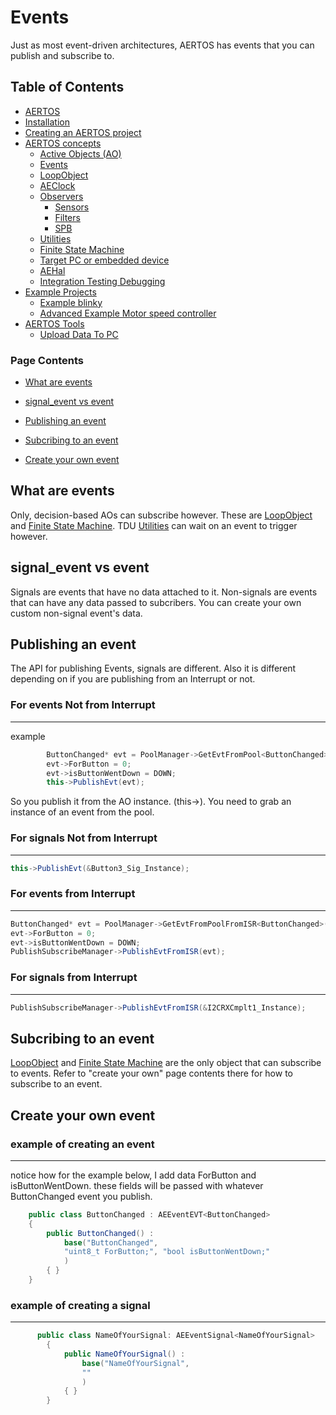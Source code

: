 
# Events
<!--  
//UserCode_Sectiona
-->
Just as most event-driven architectures, AERTOS has events that you can publish and subscribe to. 
<!--  
//UserCode_Sectiona_end
-->

## Table of Contents
- [AERTOS](https://github.com/haditj66/AERTOSCopy)
- [Installation](https://github.com/haditj66/AERTOSCopy/blob/master/doc/Installation.md)
- [Creating an AERTOS project](https://github.com/haditj66/AERTOSCopy/blob/master/doc/Creating_an_AERTOS_project.md)
- [AERTOS concepts](https://github.com/haditj66/AERTOSCopy/blob/master/doc/AERTOS_concepts.md)
    - [Active Objects (AO)](https://github.com/haditj66/AERTOSCopy/blob/master/doc/concepts/AOs.md)
    - [Events](https://github.com/haditj66/AERTOSCopy/blob/master/doc/concepts/Events.md)
    - [LoopObject](https://github.com/haditj66/AERTOSCopy/blob/master/doc/concepts/LoopObject.md)
    - [AEClock](https://github.com/haditj66/AERTOSCopy/blob/master/doc/concepts/AEClock.md)
    - [Observers](https://github.com/haditj66/AERTOSCopy/blob/master/doc/concepts/Observers.md)
        - [Sensors](https://github.com/haditj66/AERTOSCopy/blob/master/doc/concepts/observers/Sensors.md)
        - [Filters](https://github.com/haditj66/AERTOSCopy/blob/master/doc/concepts/observers/Filters.md)
        - [SPB](https://github.com/haditj66/AERTOSCopy/blob/master/doc/concepts/observers/SPB.md)
    - [Utilities](https://github.com/haditj66/AERTOSCopy/blob/master/doc/concepts/Utilities.md)
    - [Finite State Machine](https://github.com/haditj66/AERTOSCopy/blob/master/doc/concepts/FSM.md)
    - [Target PC or embedded device](https://github.com/haditj66/AERTOSCopy/blob/master/doc/concepts/Target_PC_Or_Embed.md)
    - [AEHal](https://github.com/haditj66/AERTOSCopy/blob/master/doc/concepts/AEHal.md)
    - [Integration Testing Debugging](https://github.com/haditj66/AERTOSCopy/blob/master/doc/concepts/IntegrationTesting.md)
- [Example Projects](https://github.com/haditj66/AERTOSCopy/blob/master/doc/Examples.md)
    - [Example blinky](https://github.com/haditj66/AERTOSCopy/blob/master/doc/example/blinky.md)
    - [Advanced Example Motor speed controller](https://github.com/haditj66/AERTOSCopy/blob/master/doc/example/motor_speed_controller.md)
- [AERTOS Tools](https://github.com/haditj66/AERTOSCopy/blob/master/doc/AERTOS_TOOLS.md)
    - [Upload Data To PC](https://github.com/haditj66/AERTOSCopy/blob/master/doc/tools/UploadDataToPC.md)
 

### Page Contents
- [What are events](#what-are-events)

- [signal_event vs event](#signal_event-vs-event)

- [Publishing an event](#publishing-an-event)

- [Subcribing to an event](#subcribing-to-an-event)

- [Create your own event](#create-your-own-event)



<!--  
//UserCode_Sectionb
//UserCode_Sectionb_end
 -->
 
## What are events
<!--  
 //UserCode_Sectionwhatareevents
-->
Only, decision-based AOs can subscribe however. These are [LoopObject](https://github.com/haditj66/AERTOSCopy/blob/master/doc/concepts/LoopObject.md) and [Finite State Machine](https://github.com/haditj66/AERTOSCopy/blob/master/doc/concepts/FSM.md). TDU [Utilities](https://github.com/haditj66/AERTOSCopy/blob/master/doc/concepts/Utilities.md) can wait on an event to trigger however.
<!--  
//UserCode_Sectionwhatareevents_end
-->
## signal_event vs event
<!--  
 //UserCode_Sectionsignal_eventvsevent
 -->
Signals are events that have no data attached to it.  Non-signals are events that can have any data passed to subcribers. You can create your own custom non-signal event's data. 
<!--  
//UserCode_Sectionsignal_eventvsevent_end
-->
## Publishing an event
<!--  
 //UserCode_Sectionpublishinganevent
 -->
The API for publishing Events, signals are different. Also it is different depending on if you are publishing from an Interrupt or not. 
### For events Not from Interrupt
---
example
```csharp
		ButtonChanged* evt = PoolManager->GetEvtFromPool<ButtonChanged>();
		evt->ForButton = 0;
		evt->isButtonWentDown = DOWN;
		this->PublishEvt(evt);
```
So you publish it from the AO instance. (this->). You need to grab an instance of an event from the pool.
		
### For signals Not from Interrupt
---
```csharp
this->PublishEvt(&Button3_Sig_Instance);	
```

### For events from Interrupt
---
```csharp
ButtonChanged* evt = PoolManager->GetEvtFromPoolFromISR<ButtonChanged>();
evt->ForButton = 0;
evt->isButtonWentDown = DOWN;
PublishSubscribeManager->PublishEvtFromISR(evt);
``` 
### For signals from Interrupt
---
```csharp
PublishSubscribeManager->PublishEvtFromISR(&I2CRXCmplt1_Instance);
```
<!--   
//UserCode_Sectionpublishinganevent_end
-->
## Subcribing to an event
<!--  
 //UserCode_Sectionsubcribingtoanevent
 -->
[LoopObject](https://github.com/haditj66/AERTOSCopy/blob/master/doc/concepts/LoopObject.md) and [Finite State Machine](https://github.com/haditj66/AERTOSCopy/blob/master/doc/concepts/FSM.md) are the only object that can subscribe to events. Refer to "create your own" page contents there for how to subscribe to an event.
<!--  
//UserCode_Sectionsubcribingtoanevent_end
-->
## Create your own event
<!--  
 //UserCode_Sectioncreateyourownevent
 -->
### example of creating an event
---
notice how for the example below, I add data ForButton and isButtonWentDown. these fields will be passed with whatever ButtonChanged event you publish.
```csharp
    public class ButtonChanged : AEEventEVT<ButtonChanged>
    {
        public ButtonChanged() :
            base("ButtonChanged",
            "uint8_t ForButton;", "bool isButtonWentDown;"
            )
        { }
    }
```


### example of creating a signal 
---
```csharp
      public class NameOfYourSignal: AEEventSignal<NameOfYourSignal>
        {
            public NameOfYourSignal() :
                base("NameOfYourSignal",
                ""
                )
            { }
        }
``` 
 <!--  
//UserCode_Sectioncreateyourownevent_end
-->


 
